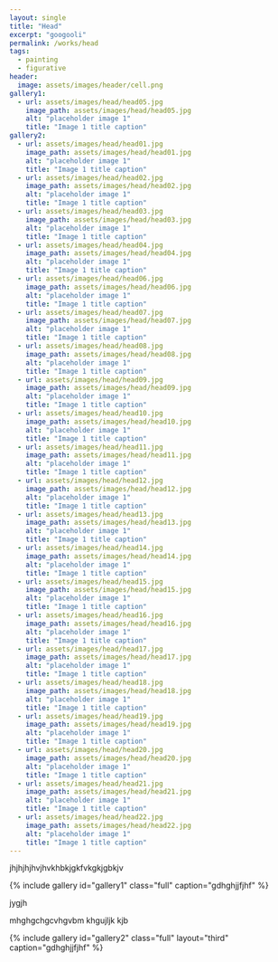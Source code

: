 ```yaml
---
layout: single
title: "Head"
excerpt: "googooli"
permalink: /works/head
tags:
  - painting
  - figurative
header:
  image: assets/images/header/cell.png
gallery1:
  - url: assets/images/head/head05.jpg
    image_path: assets/images/head/head05.jpg
    alt: "placeholder image 1"
    title: "Image 1 title caption"
gallery2:
  - url: assets/images/head/head01.jpg
    image_path: assets/images/head/head01.jpg
    alt: "placeholder image 1"
    title: "Image 1 title caption"
  - url: assets/images/head/head02.jpg
    image_path: assets/images/head/head02.jpg
    alt: "placeholder image 1"
    title: "Image 1 title caption"
  - url: assets/images/head/head03.jpg
    image_path: assets/images/head/head03.jpg
    alt: "placeholder image 1"
    title: "Image 1 title caption"
  - url: assets/images/head/head04.jpg
    image_path: assets/images/head/head04.jpg
    alt: "placeholder image 1"
    title: "Image 1 title caption"
  - url: assets/images/head/head06.jpg
    image_path: assets/images/head/head06.jpg
    alt: "placeholder image 1"
    title: "Image 1 title caption"
  - url: assets/images/head/head07.jpg
    image_path: assets/images/head/head07.jpg
    alt: "placeholder image 1"
    title: "Image 1 title caption"
  - url: assets/images/head/head08.jpg
    image_path: assets/images/head/head08.jpg
    alt: "placeholder image 1"
    title: "Image 1 title caption"
  - url: assets/images/head/head09.jpg
    image_path: assets/images/head/head09.jpg
    alt: "placeholder image 1"
    title: "Image 1 title caption"
  - url: assets/images/head/head10.jpg
    image_path: assets/images/head/head10.jpg
    alt: "placeholder image 1"
    title: "Image 1 title caption"
  - url: assets/images/head/head11.jpg
    image_path: assets/images/head/head11.jpg
    alt: "placeholder image 1"
    title: "Image 1 title caption"
  - url: assets/images/head/head12.jpg
    image_path: assets/images/head/head12.jpg
    alt: "placeholder image 1"
    title: "Image 1 title caption"
  - url: assets/images/head/head13.jpg
    image_path: assets/images/head/head13.jpg
    alt: "placeholder image 1"
    title: "Image 1 title caption"
  - url: assets/images/head/head14.jpg
    image_path: assets/images/head/head14.jpg
    alt: "placeholder image 1"
    title: "Image 1 title caption"
  - url: assets/images/head/head15.jpg
    image_path: assets/images/head/head15.jpg
    alt: "placeholder image 1"
    title: "Image 1 title caption"
  - url: assets/images/head/head16.jpg
    image_path: assets/images/head/head16.jpg
    alt: "placeholder image 1"
    title: "Image 1 title caption"
  - url: assets/images/head/head17.jpg
    image_path: assets/images/head/head17.jpg
    alt: "placeholder image 1"
    title: "Image 1 title caption"
  - url: assets/images/head/head18.jpg
    image_path: assets/images/head/head18.jpg
    alt: "placeholder image 1"
    title: "Image 1 title caption"	
  - url: assets/images/head/head19.jpg
    image_path: assets/images/head/head19.jpg
    alt: "placeholder image 1"
    title: "Image 1 title caption"
  - url: assets/images/head/head20.jpg
    image_path: assets/images/head/head20.jpg
    alt: "placeholder image 1"
    title: "Image 1 title caption"
  - url: assets/images/head/head21.jpg
    image_path: assets/images/head/head21.jpg
    alt: "placeholder image 1"
    title: "Image 1 title caption"
  - url: assets/images/head/head22.jpg
    image_path: assets/images/head/head22.jpg
    alt: "placeholder image 1"
    title: "Image 1 title caption"
---
```


jhjhjhjhvjhvkhbkjgkfvkgkjgbkjv

{% include gallery id="gallery1" class="full" caption="gdhghjjfjhf" %}


jygjh

mhghgchgcvhgvbm
khgujljk
kjb

{% include gallery id="gallery2" class="full" layout="third" caption="gdhghjjfjhf" %}
